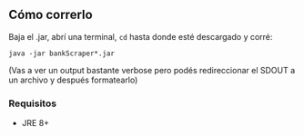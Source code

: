 ## Cómo correrlo

Baja el .jar, abrí una terminal, `cd` hasta donde esté descargado y corré:

`java -jar bankScraper*.jar`

(Vas a ver un output bastante verbose pero podés redireccionar el SDOUT a un archivo y después formatearlo)

### Requisitos
* JRE 8+